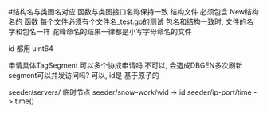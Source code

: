 #结构名与类图名对应
函数与类图接口名称保持一致
结构文件 必须包含 New结构名的 函数
每个文件必须有个文件名_test.go的测试
包名和结构一致时, 文件的名字和包名一样
驼峰命名的结果一律都是小写字母命名的文件

id 都用 uint64

申请具体TagSegment 可以多个协成申请吗 
    不可以, 会造成DBGEN多次刷新
segment可以并发访问吗?
    可以, id是 基于原子的    

seeder/servers/  临时节点
seeder/snow-work/wid -> id
seeder/ip-port/time -> time()
